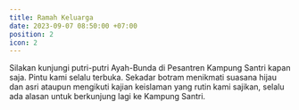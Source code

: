 ```yaml
---
title: Ramah Keluarga
date: 2023-09-07 08:50:00 +07:00
position: 2
icon: 2
---
```

Silakan kunjungi putri-putri Ayah-Bunda di Pesantren Kampung Santri kapan saja. Pintu kami selalu terbuka. Sekadar botram menikmati suasana hijau dan asri ataupun mengikuti kajian keislaman yang rutin kami sajikan, selalu ada alasan untuk berkunjung lagi ke Kampung Santri.